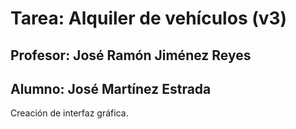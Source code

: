 # Tarea: Alquiler de vehículos (v3)
## Profesor: José Ramón Jiménez Reyes
## Alumno: José Martínez Estrada

Creación de interfaz gráfica.
